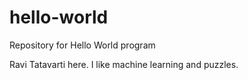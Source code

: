 # hello-world
Repository for Hello World program

Ravi Tatavarti here. I like machine learning and puzzles.
